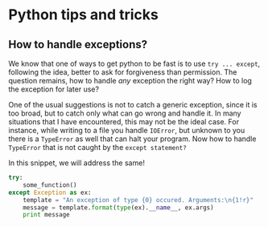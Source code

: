 # Python tips and tricks

## How to handle exceptions?

We know that one of ways to get python to be fast is to use `try ... except`, following the idea, better to ask for forgiveness than permission. The question remains, how to handle *any* exception the right way? How to log the exception for later use?

One of the usual suggestions is not to catch a generic exception, since it is too broad, but to catch only what can go wrong and handle it. In many situations that I have encountered, this may not be the ideal case. For instance, while writing to a file you handle `IOError`, but unknown to you there is a `TypeError` as well that can halt your program. Now how to handle `TypeError` that is not caught by the `except statement?`

In this snippet, we will address the same!

```python
try:
    some_function()
except Exception as ex:
    template = "An exception of type {0} occured. Arguments:\n{1!r}"
    message = template.format(type(ex).__name__, ex.args)
    print message
```